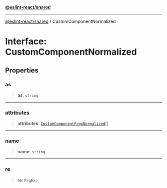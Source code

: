 [**@eslint-react/shared**](../README.md)

***

[@eslint-react/shared](../README.md) / CustomComponentNormalized

# Interface: CustomComponentNormalized

## Properties

### as

> **as**: `string`

***

### attributes

> **attributes**: [`CustomComponentPropNormalized`](CustomComponentPropNormalized.md)[]

***

### name

> **name**: `string`

***

### re

> **re**: `RegExp`
